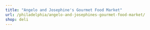 ```yaml
---
title: "Angelo and Josephine's Gourmet Food Market"
url: /philadelphia/angelo-and-josephines-gourmet-food-market/
shop: deli
---
```

